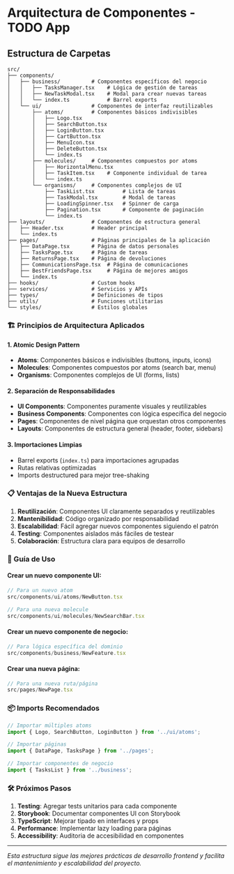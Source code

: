 # Arquitectura de Componentes - TODO App

## Estructura de Carpetas

```
src/
├── components/
│   ├── business/          # Componentes específicos del negocio
│   │   ├── TasksManager.tsx    # Lógica de gestión de tareas
│   │   ├── NewTaskModal.tsx    # Modal para crear nuevas tareas
│   │   └── index.ts            # Barrel exports
│   └── ui/                # Componentes de interfaz reutilizables
│       ├── atoms/         # Componentes básicos indivisibles
│       │   ├── Logo.tsx
│       │   ├── SearchButton.tsx
│       │   ├── LoginButton.tsx
│       │   ├── CartButton.tsx
│       │   ├── MenuIcon.tsx
│       │   ├── DeleteButton.tsx
│       │   └── index.ts
│       ├── molecules/     # Componentes compuestos por atoms
│       │   ├── HorizontalMenu.tsx
│       │   ├── TaskItem.tsx    # Componente individual de tarea
│       │   └── index.ts
│       └── organisms/     # Componentes complejos de UI
│           ├── TaskList.tsx         # Lista de tareas
│           ├── TaskModal.tsx        # Modal de tareas
│           ├── LoadingSpinner.tsx   # Spinner de carga
│           ├── Pagination.tsx       # Componente de paginación
│           └── index.ts
├── layouts/               # Componentes de estructura general
│   ├── Header.tsx         # Header principal
│   └── index.ts
├── pages/                 # Páginas principales de la aplicación
│   ├── DataPage.tsx       # Página de datos personales
│   ├── TasksPage.tsx      # Página de tareas
│   ├── ReturnsPage.tsx    # Página de devoluciones
│   ├── CommunicationsPage.tsx  # Página de comunicaciones
│   ├── BestFriendsPage.tsx     # Página de mejores amigos
│   └── index.ts
├── hooks/                 # Custom hooks
├── services/              # Servicios y APIs
├── types/                 # Definiciones de tipos
├── utils/                 # Funciones utilitarias
└── styles/                # Estilos globales
```

### 🏗️ Principios de Arquitectura Aplicados

#### 1. **Atomic Design Pattern**
- **Atoms**: Componentes básicos e indivisibles (buttons, inputs, icons)
- **Molecules**: Componentes compuestos por atoms (search bar, menu)
- **Organisms**: Componentes complejos de UI (forms, lists)

#### 2. **Separación de Responsabilidades**
- **UI Components**: Componentes puramente visuales y reutilizables
- **Business Components**: Componentes con lógica específica del negocio
- **Pages**: Componentes de nivel página que orquestan otros componentes
- **Layouts**: Componentes de estructura general (header, footer, sidebars)

#### 3. **Importaciones Limpias**
- Barrel exports (`index.ts`) para importaciones agrupadas
- Rutas relativas optimizadas
- Imports destructured para mejor tree-shaking

### 📋 Ventajas de la Nueva Estructura

1. **Reutilización**: Componentes UI claramente separados y reutilizables
2. **Mantenibilidad**: Código organizado por responsabilidad
3. **Escalabilidad**: Fácil agregar nuevos componentes siguiendo el patrón
4. **Testing**: Componentes aislados más fáciles de testear
5. **Colaboración**: Estructura clara para equipos de desarrollo

### 🔄 Guía de Uso

#### Crear un nuevo componente UI:
```typescript
// Para un nuevo atom
src/components/ui/atoms/NewButton.tsx

// Para una nueva molecule
src/components/ui/molecules/NewSearchBar.tsx
```

#### Crear un nuevo componente de negocio:
```typescript
// Para lógica específica del dominio
src/components/business/NewFeature.tsx
```

#### Crear una nueva página:
```typescript
// Para una nueva ruta/página
src/pages/NewPage.tsx
```

### 📦 Imports Recomendados

```typescript
// Importar múltiples atoms
import { Logo, SearchButton, LoginButton } from '../ui/atoms';

// Importar páginas
import { DataPage, TasksPage } from '../pages';

// Importar componentes de negocio
import { TasksList } from '../business';
```

### 🛠️ Próximos Pasos

1. **Testing**: Agregar tests unitarios para cada componente
2. **Storybook**: Documentar componentes UI con Storybook
3. **TypeScript**: Mejorar tipado en interfaces y props
4. **Performance**: Implementar lazy loading para páginas
5. **Accessibility**: Auditoria de accesibilidad en componentes

---

*Esta estructura sigue las mejores prácticas de desarrollo frontend y facilita el mantenimiento y escalabilidad del proyecto.*

